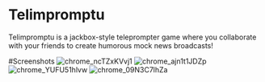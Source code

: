 # Telimpromptu
Telimpromptu is a jackbox-style teleprompter game where you collaborate with your friends to create humorous mock news broadcasts!

#Screenshots
![chrome_ncTZxKVvj1](https://github.com/Telimpromptu-Collective/Telimpromptu/assets/32401442/c5d7992e-3a0d-40b7-8e83-12a2edc0d2cd)
![chrome_ajn1t1JDZp](https://github.com/Telimpromptu-Collective/Telimpromptu/assets/32401442/70669e28-d5e2-464e-8294-1184c3282b28)
![chrome_YUFU51hlvw](https://github.com/Telimpromptu-Collective/Telimpromptu/assets/32401442/615d3bc3-fd5e-4d79-b476-b6c7d1ba6710)
![chrome_09N3C7lhZa](https://github.com/Telimpromptu-Collective/Telimpromptu/assets/32401442/3d76faea-8328-4d7e-9e31-8e254e203825)
